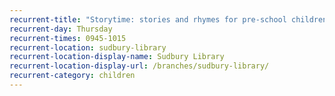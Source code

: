 ```yaml
---
recurrent-title: "Storytime: stories and rhymes for pre-school children - no session 10 August"
recurrent-day: Thursday
recurrent-times: 0945-1015
recurrent-location: sudbury-library
recurrent-location-display-name: Sudbury Library
recurrent-location-display-url: /branches/sudbury-library/
recurrent-category: children
---
```

